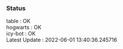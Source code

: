 ### Status


table : OK  
hogwarts : OK  
icy-bot : OK  
Latest Update : 2022-06-01 13:40:36.245716
